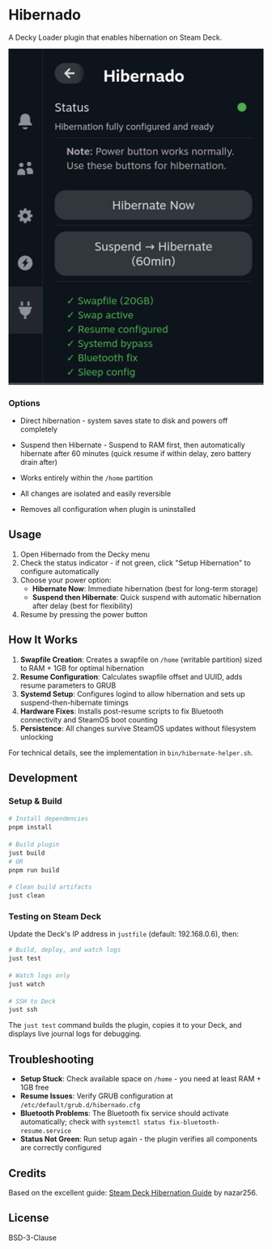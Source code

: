 # Hibernado

A Decky Loader plugin that enables hibernation on Steam Deck. 

![plugin ui](assets/image.png)

###  Options
- Direct hibernation - system saves state to disk and powers off completely
- Suspend then Hibernate - Suspend to RAM first, then automatically hibernate after 60 minutes (quick resume if within delay, zero battery drain after)


- Works entirely within the `/home` partition
- All changes are isolated and easily reversible
- Removes all configuration when plugin is uninstalled

## Usage

1. Open Hibernado from the Decky menu
2. Check the status indicator - if not green, click "Setup Hibernation" to configure automatically
3. Choose your power option:
   - **Hibernate Now**: Immediate hibernation (best for long-term storage)
   - **Suspend then Hibernate**: Quick suspend with automatic hibernation after delay (best for flexibility)
4. Resume by pressing the power button

## How It Works

1. **Swapfile Creation**: Creates a swapfile on `/home` (writable partition) sized to RAM + 1GB for optimal hibernation
2. **Resume Configuration**: Calculates swapfile offset and UUID, adds resume parameters to GRUB
3. **Systemd Setup**: Configures logind to allow hibernation and sets up suspend-then-hibernate timings
4. **Hardware Fixes**: Installs post-resume scripts to fix Bluetooth connectivity and SteamOS boot counting
5. **Persistence**: All changes survive SteamOS updates without filesystem unlocking

For technical details, see the implementation in `bin/hibernate-helper.sh`.

## Development

### Setup & Build

```bash
# Install dependencies
pnpm install

# Build plugin
just build
# OR
pnpm run build

# Clean build artifacts
just clean
```

### Testing on Steam Deck

Update the Deck's IP address in `justfile` (default: 192.168.0.6), then:

```bash
# Build, deploy, and watch logs
just test

# Watch logs only
just watch

# SSH to Deck
just ssh
```

The `just test` command builds the plugin, copies it to your Deck, and displays live journal logs for debugging.

## Troubleshooting

- **Setup Stuck**: Check available space on `/home` - you need at least RAM + 1GB free
- **Resume Issues**: Verify GRUB configuration at `/etc/default/grub.d/hibernado.cfg`
- **Bluetooth Problems**: The Bluetooth fix service should activate automatically; check with `systemctl status fix-bluetooth-resume.service`
- **Status Not Green**: Run setup again - the plugin verifies all components are correctly configured

## Credits

Based on the excellent guide: [Steam Deck Hibernation Guide](https://github.com/nazar256/publications/blob/main/guides/steam-deck-hibernation.md) by nazar256.

## License

BSD-3-Clause
